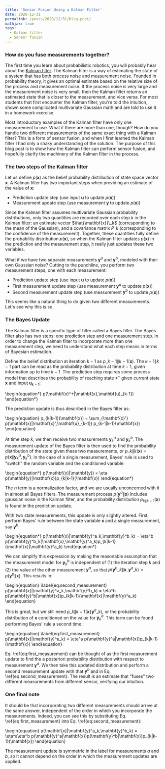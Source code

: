 ```yaml
---
title: 'Sensor Fusion Using a Kalman Filter'
date: 2020-12-31
permalink: /posts/2020/12/31/blog-post/
mathjax: true
tags:
  - Kalman filter
  - Sensor fusion
---
```


### How do you fuse measurements together?

The first time you learn about probabilistic robotics, you will probably hear about the [Kalman filter](https://en.wikipedia.org/wiki/Kalman_filter). The Kalman filter is a way of estimating the state of a system that has both process noise and measurement noise. Founded in probability theory, it gives an optimal estimate based on the relative size of the process and measurement noise. If the process noise is very large and the measurement noise is very small, then the Kalman filter returns an estimated state that is closer to the measurement, and vice versa. For most students that first encounter the Kalman filter, you're told the intuition, shown some complicated multivariate Gaussian math and are told to use it in a homework exercise.

Most introductory examples of the Kalman filter have only one measurement to use. What if there are more than one, though? How do you handle two different measurements of the same exact thing with a Kalman filter? This is a form of sensor fusion, and when I first learned the Kalman filter I had only a shaky understanding of the solution. The purpose of this blog post is to show how the Kalman filter can perform sensor fusion, and hopefully clarify the machinery of the Kalman filter in the process.

### The two steps of the Kalman filter

Let us define $p(\mathbf{x})$ as the belief probability distribution of state space vector $\mathbf{x}$. A Kalman filter has two important steps when providing an estimate of the value of $\mathbf{x}$:
 - Prediction update step (use input $\mathbf{u}$ to update $p(\mathbf{x})$)
 - Measurement update step (use measurement $\mathbf{y}$ to update $p(\mathbf{x})$)

Since the Kalman filter assumes multivariate Gaussian probability distributions, only two quantities are recorded over each step $k$ in the Kalman filter: an estimate vector $\hat{\mathbf{x}}\_k$ (corresponding to the mean of the Gaussian), and a covariance matrix $P\_k$ (corresponding to the confidence of the measurement). Together, these quantities fully define the probability distribution $p(\mathbf{x})$, so when the Kalman filter updates $p(\mathbf{x})$ in the prediction and the measurement step, it really just updates these two variables.

What if we have two separate measurements $\mathbf{y}^a$ and $\mathbf{y}^b$, modeled with their own Gaussian noise? Cutting to the punchline, you perform _two_ measurement steps, one with each measurement:
 - Prediction update step (use input $\mathbf{u}$ to update $p(\mathbf{x})$)
 - First measurement update step (use measurement $\mathbf{y}^a$ to update $p(\mathbf{x})$)
 - Second measurement update step (use measurement $\mathbf{y}^b$ to update $p(\mathbf{x})$)

This seems like a natural thing to do given two different measurements. Let's see why this is so.

### The Bayes Update

The Kalman filter is a specific type of filter called a Bayes filter. The Bayes filter also has two steps: one prediction step and one measurement step. In order to change the Kalman filter to incorporate more than one measurement step, we need to understand what each step means in terms of Bayesian estimation. 

Define the belief distribution at iteration $k-1$ as $p\_{k-1\|k-1}(\mathbf{x})$. The $k-1\|k-1$ part can be read as the probability distribution at time $k-1$, given information up to time $k-1$. The prediction step requires some process model that describes the probability of reaching state $\mathbf{x}^+$ given current state $\mathbf{x}$ and input $\mathbf{u}_{k-1}$:

\begin{equation\*}
p(\mathbf{x}^+\|\mathbf{x},\mathbf{u}_{k-1})
\end{equation\*}

The prediction update is thus described in the Bayes filter as:

\begin{equation}
p\_{k\|k-1}(\mathbf{x}) = \sum\_{\mathbf{x}'} p(\mathbf{x}\|\mathbf{x}',\mathbf{u}_{k-1}) p\_{k-1\|k-1}(\mathbf{x})
\end{equation}

At time step $k$, we then receive two measurements $\mathbf{y}^a_k$ and $\mathbf{y}^b_k$. The measurement update of the Bayes filter is then used to find the probability distribution of the state given these two measurements, or $p\_{k\|k}(\mathbf{x})=p(\mathbf{x}\|\mathbf{y}^a_k,\mathbf{y}^b_k)$. In the case of a single measurement, Bayes' rule is used to "switch" the random variable and the conditioned variable:

\begin{equation\*}
p(\mathbf{x}\|\mathbf{y}) = \eta p(\mathbf{y}\|\mathbf{x})p\_{k\|k-1}(\mathbf{x})
\end{equation\*}

The $\eta$ term is a normalization factor, and we are usually unconcerned with it in almost all Bayes filters. The measurement process $p(\mathbf{y}^a\|\mathbf{x})$ includes gaussian noise in the Kalman filter, and the probability distribution $p_{k\|k-1}(\mathbf{x})$ is found in the prediction update.

With two state measurements, this update is only slightly altered. First, perform Bayes' rule between the state variable $\mathbf{x}$ and a single measurement, say $\mathbf{y}^b$:

\begin{equation\*}
p(\mathbf{x}\|\mathbf{y}^a\_k,\mathbf{y}^b\_k) = \eta^b p(\mathbf{y}^b\_k\|\mathbf{x},\mathbf{y}^a\_k)p\_{k\|k-1}(\mathbf{x}\|\mathbf{y}^a\_k)
\end{equation\*}

We can simplify this expression by making the reasonable assumption that the measurement model for $\mathbf{y}^b_k$ is independent of (1) the iteration step $k$ and (2) the value of the other measurement $\mathbf{y}^a$, so that $p(\mathbf{y}^b\_k\|\mathbf{x},\mathbf{y}^a\_k) = p(\mathbf{y}^b\|\mathbf{x})$. This results in:

\begin{equation} \label{eq:second_measurement}
p(\mathbf{x}\|\mathbf{y}^a\_k,\mathbf{y}^b\_k) = \eta^b p(\mathbf{y}^b\|\mathbf{x})p\_{k\|k-1}(\mathbf{x}\|\mathbf{y}^a\_k)
\end{equation}

This is great, but we still need $p\_{k\|k-1}(\mathbf{x}\|\mathbf{y}^a\_k)$, or the probability distribution of $\mathbf{x}$ conditioned on the value for $\mathbf{y}^a_k$. This term can be found performing Bayes' rule a second time:

\begin{equation} \label{eq:first_measurement}
p(\mathbf{x}\|\mathbf{y}^a\_k) = \eta^a p(\mathbf{y}^a\|\mathbf{x})p\_{k\|k-1}(\mathbf{x})
\end{equation}

Eq. \ref{eq:first_measurement} can be thought of as the first measurement update to find the a posteriori probability distribution with respect to measurement $\mathbf{y}^a$. We then take this updated distribution and perform a second measurement update with that $\mathbf{y}^b$ and in Eq. \ref{eq:second_measurement}. The result is an estimate that "fuses" two different measurements from different sensor, verifying our intuition.

### One final note

It should be that incorporating two different measurements should arrive at the same answer, independent of the order in which you incorporate the measurements. Indeed, you can see this by substituting Eq. \ref{eq:first_measurement} into Eq. \ref{eq:second_measurement}:

\begin{equation}
p(\mathbf{x}\|\mathbf{y}^a\_k,\mathbf{y}^b\_k) = \eta^a\eta^b p(\mathbf{y}^a\|\mathbf{x})p(\mathbf{y}^b\|\mathbf{x})p\_{k\|k-1}(\mathbf{x})
\end{equation}

The measurement update is symmetric in the label for measurements $a$ and $b$, so it cannot depend on the order in which the measurement updates are applied.